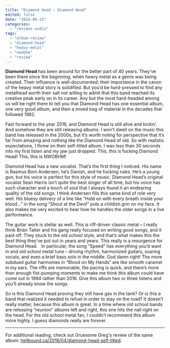 ```yaml
---
title: "Diamond Head – Diamond Head"
edited: false
date: "2016-06-23"
categories:
  - "reviews-audio"
tags:
  - "album-review"
  - "diamond-head"
  - "heavy-metal"
  - "nwobhm"
  - "review"
---
```


**Diamond Head** has been around for the better part of 40 years. They’ve been there since the beginning, when heavy metal as a genre was being created. Their influence is well-documented; their importance in the canon of the heavy metal story is solidified. But you’d be hard-pressed to find any metalhead worth their salt not willing to admit that this band reached its creative peak early on in its career. Any but the most hard-headed among us will be right there to tell you that Diamond Head has one essential album, one very good album, and then a mixed bag of material in the decades that followed 1982.

Fast forward to the year 2016, and Diamond Head is still alive and kickin’. And somehow they are still releasing albums. I won’t dwell on the music this band has released in the 2000s, but it’s worth noting for perspective that it’s far from amazing and nothing like the Diamond Head of old. So with realistic expectations, I threw on their self-titled album. I was less than 30 seconds into my first listen and my jaw just dropped. This, this is fucking Diamond Head! This, this is NWOBHM!

Diamond Head has a new vocalist. That’s the first thing I noticed. His name is Rasmus Bom Andersen, he’s Danish, and he fucking rules. He’s a young gun, but his voice is perfect for this style of music. Diamond Head’s original vocalist Sean Harris isn’t quite the best singer of all time, but his voice has such character and a touch of soul that I always found it an endearing quality of the old songs. I think Andersen fills this same kind of role very well. His bluesy delivery of a line like “Hold on with every breath inside your blood…” in the song “Shout at the Devil” puts a childish grin on my face. It also makes me very excited to hear how he handles the older songs in a live performance.

The guitar work is stellar as well. This is riff-driven classic metal – I really think Brian Tatler and his gang really focused on writing good songs, and it paid off. They stuck to the old school style, and that’s what makes this the best thing they’ve put out in years and years. This really is a resurgence for Diamond Head.   In particular, the song “Speed” has everything you’d want in and old school metal tune – driving rhythm, harmonized guitars, soaring vocals, and even a brief bass solo in the middle. God damn right! The more subdued guitar harmonies in “Blood on My Hands” are like smooth caramel in my ears. The riffs are memorable, the pacing is quick, and there’s more than enough fist-pumping moments to make me think this album could have come out in 1984 rather than 2016. Give this album two or three listens and you’ll already know the songs.

So is this Diamond Head proving they still have gas in the tank? Or is this a band that realized it needed to refuel in order to stay on the road? It doesn’t really matter, because this album is great. In a time where old school bands are releasing “reunion” albums left and right, this one hits the nail right on the head. For the old school metal fan, I couldn’t recommend this album more highly. I guess diamonds really are forever.

* * *

For additional reading, check out Gruesome Greg's review of the same album: [hellbound.ca/2016/04/diamond-head-self-titled](https://hellbound.ca/2016/04/diamond-head-self-titled/).
